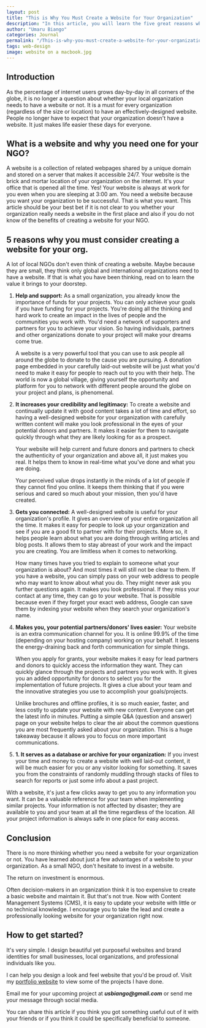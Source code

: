```yaml
---
layout: post
title: "This is Why You Must Create a Website for Your Organization"
description: "In this article, you will learn the five great reasons why you must create a website for your local organization"
author: "Umaru Biango"
categories: Journal
permalink: "/This-is-why-you-must-create-a-website-for-your-organization/"
tags: web-design
image: website on a macbook.jpg
---
```


## Introduction

As the percentage of internet users grows day-by-day in all corners of the globe, it is no longer a question about whether your local organization needs to have a website or not. It is a must for every organization (regardless of the size or location) to have an effectively-designed website. People no longer have to expect that your organization doesn't have a website. It just makes life easier these days for everyone.

## What is a website and why you need one for your NGO?

A website is a collection of related webpages shared by a unique domain and stored on a server that makes it accessible 24/7. Your website is the brick and mortar location of your organization on the internet. It's your office that is opened all the time. Yes! Your website is always at work for you even when you are sleeping at 3:00 am. You need a website because you want your organization to be successful. That is what you want. This article should be your best bet if it is not clear to you whether your organization really needs a website in the first place and also if you do not know of the benefits of creating a website for your NGO. 

## 5 reasons why you must consider creating a website for your org.

A lot of local NGOs don't even think of creating a website. Maybe because they are small, they think only global and international organizations need to have a website. If that is what you have been thinking, read on to learn the value it brings to your doorstep. 

1. **Help and support:** As a small organization, you already know the importance of funds for your projects. You can only achieve your goals if you have funding for your projects. You're doing all the thinking and hard work to create an impact in the lives of people and the communities you work with. You'd need a network of supporters and partners for you to achieve your vision. So having individuals, partners and other organizations donate to your project will make your dreams come true. 

   A website is a very powerful tool that you can use to ask people all around the globe to donate to the cause you are pursuing. A donation page embedded in your carefully laid-out website will be just what you'd need to make it easy for people to reach out to you with their help. The world is now a global village, giving yourself the opportunity and platform for you to network with different people around the globe on your project and plans, is phenomenal.

2. **It increases your credibility and legitimacy:** To create a website and continually update it with good content takes a lot of time and effort, so having a well-designed website for your organization with carefully written content will make you look professional in the eyes of your potential donors and partners. It makes it easier for them to navigate quickly through what they are likely looking for as a prospect. 

   Your website will help current and future donors and partners to check the authenticity of your organization and above all, it just makes you real. It helps them to know in real-time what you've done and what you are doing. 
   
   Your perceived value drops instantly in the minds of a lot of people if they cannot find you online. It keeps them thinking that if you were serious and cared so much about your mission, then you'd have created. 
   
3. **Gets you connected:** A well-designed website is useful for your organization's profile. It gives an overview of your entire organization all the time. It makes it easy for people to look up your organization and see if you are a good fit to partner with for their projects. More so, it helps people learn about what you are doing through writing articles and blog posts. It allows them to stay abreast of    your work and the impact you are creating. You are limitless when it comes to networking. 

   How many times have you tried to explain to someone what your organization is about? And most times it will still not be clear to them. If you have a website, you can simply pass on your web address to people who may want to know about what you do. They might never ask you further questions again. It makes you look professional. If they miss your contact at any time, they can go to your website. That is possible because even if they forget your exact web address, Google can save them by indexing your website when they search your organization's name. 
   
4. **Makes you, your potential partners/donors' lives easier:** Your website is an extra communication channel for you. It is online 99.9% of the time (depending on your hosting company) working on your behalf. It lessens the energy-draining back and forth communication for simple things. 

   When you apply for grants, your website makes it easy for lead partners and donors to quickly access the information they want. They can quickly glance through the projects and partners you work with. It gives you an added opportunity for donors to select you for the implementation of future projects. It gives a clue about your team and the innovative strategies you use to accomplish your goals/projects. 
   
   Unlike brochures and offline profiles, it is so much easier, faster, and less costly to update your website with new content. Everyone can get the latest info in minutes. Putting a simple Q&A (question and answer) page on your website helps to clear the air about the common questions you are most frequently asked about your organization. This is a huge takeaway because it allows you to focus on more important communications. 
   
5. **1.	It serves as a database or archive for your organization:** If you invest your time and money to create a website with well laid-out content, it will be much easier for you or any visitor looking for something. It saves you from the constraints of randomly muddling through stacks of files to search for reports or just some info about a past project. 

  With a website, it's just a few clicks away to get you to any information you want. It can be a valuable reference for your team when implementing similar projects. Your information is not affected by disaster; they are available to you and your team at all the time regardless of the location. All your project information is always safe in one place for easy access.
  
## Conclusion 

There is no more thinking whether you need a website for your organization or not. You have learned about just a few advantages of a website to your organization. As a small NGO, don't hesitate to invest in a website. 

The return on investment is enormous. 

Often decision-makers in an organization think it is too expensive to create a basic website and maintain it. But that's not true. Now with Content Management Systems (CMS), it is easy to update your website with little or no technical knowledge. I encourage you to take the lead and create a professionally looking website for your organization right now.

## How to get started?

It's very simple. I design beautiful yet purposeful websites and brand identities for small businesses, local organizations, and professional individuals like you. 

I can help you design a look and feel website that you'd be proud of. Visit my [portfolio website](https://subdesigne.com) to view some of the projects I have done.

Email me for your upcoming project at **_usbiango@gmail.com_** or send me your message through social media. 

You can share this article if you think you got something useful out of it with your friends or if you think it could be specifically beneficial to someone. 
